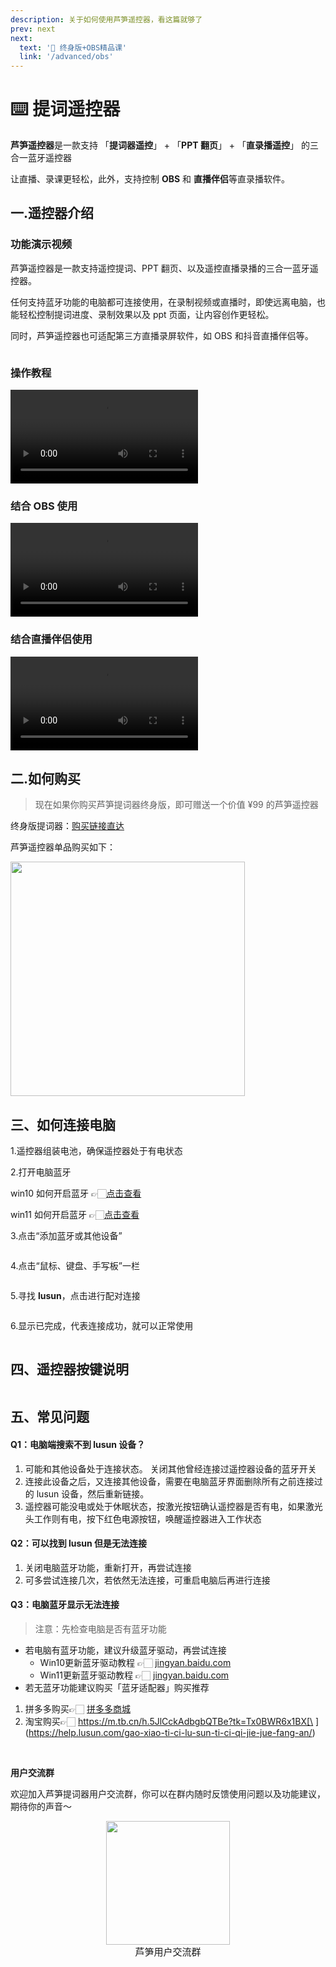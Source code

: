 ```yaml
---
description: 关于如何使用芦笋遥控器，看这篇就够了
prev: next
next:
  text: '🫡 终身版+OBS精品课'
  link: '/advanced/obs'
---
```


# ⌨️ 提词遥控器

**芦笋遥控器**是一款支持 「**提词器遥控**」 + 「**PPT 翻页**」 + 「**直录播遥控**」 的三合一蓝牙遥控器

让直播、录课更轻松，此外，支持控制 **OBS** 和 **直播伴侣**等直录播软件。

## 一.遥控器介绍

### 功能演示视频

<!-- <video controls>
  <source src="../public/.gitbook/assets/ykqdemo1.mp4" type="video/mp4" />
</video> -->

芦笋遥控器是一款支持遥控提词、PPT 翻页、以及遥控直播录播的三合一蓝牙遥控器。

任何支持蓝牙功能的电脑都可连接使用，在录制视频或直播时，即使远离电脑，也能轻松控制提词进度、录制效果以及 ppt 页面，让内容创作更轻松。

同时，芦笋遥控器也可适配第三方直播录屏软件，如 OBS 和抖音直播伴侣等。

<img src="../public/.gitbook/assets/yaokongqizhichi.png" alt="">

### 操作教程 <a href="#f0-9f-8e-a5-e6-93-8d-e4-bd-9c-e6-95-99-e7-a8-8b" id="f0-9f-8e-a5-e6-93-8d-e4-bd-9c-e6-95-99-e7-a8-8b"></a>


<video controls>
  <source src="../public/.gitbook/assets/ykqshiyong.mp4" type="video/mp4" />
</video>


### 结合 OBS 使用

<video controls>
  <source src="../public/.gitbook/assets/obs.mp4" type="video/mp4" />
</video>


### 结合直播伴侣使用

<video controls>
  <source src="../public/.gitbook/assets/zhibobanlv.mp4" type="video/mp4" />
</video>

## 二.如何购买

> 现在如果你购买芦笋提词器终身版，即可赠送一个价值 ¥99 的芦笋遥控器

终身版提词器：[购买链接直达](https://tcq.lusun.com/pricing/)

芦笋遥控器单品购买如下：

<img src="../public/.gitbook/assets/yaokongqigoumai.jpeg" alt="" width="375">

## 三、如何连接电脑 <a href="#e4-b8-89-e3-80-81-e5-a6-82-e4-bd-95-e8-bf-9e-e6-8e-a5-e7-94-b5-e8-84-91" id="e4-b8-89-e3-80-81-e5-a6-82-e4-bd-95-e8-bf-9e-e6-8e-a5-e7-94-b5-e8-84-91"></a>

1.遥控器组装电池，确保遥控器处于有电状态

2.打开电脑蓝牙

win10 如何开启蓝牙 👉🏻[点击查看](https://jingyan.baidu.com/article/c33e3f48bdd46bab14cbb568.html?ref=help.lusun.com)

win11 如何开启蓝牙 👉🏻[点击查看](https://jingyan.baidu.com/article/2d5afd6903da6bc4a3e28e24.html?ref=help.lusun.com)

3.点击“添加蓝牙或其他设备”

<img src="../public/.gitbook/assets/ykqthree.png" alt="">

4.点击“鼠标、键盘、手写板”一栏

<img src="../public/.gitbook/assets/ykqfour.png" alt="">

5.寻找 **lusun**，点击进行配对连接

<img src="../public/.gitbook/assets/ykqfive.png" alt="">

6.显示已完成，代表连接成功，就可以正常使用

<img src="../public/.gitbook/assets/ykqsix.png" alt="">

## 四、遥控器按键说明 <a href="#e5-9b-9b-e3-80-81-e9-81-a5-e6-8e-a7-e5-99-a8-e6-8c-89-e9-94-ae-e8-af-b4-e6-98-8e" id="e5-9b-9b-e3-80-81-e9-81-a5-e6-8e-a7-e5-99-a8-e6-8c-89-e9-94-ae-e8-af-b4-e6-98-8e"></a>

<img src="../public/.gitbook/assets/ykqanjian.png" alt="">

## 五、常见问题 <a href="#e4-ba-94-e3-80-81-e5-b8-b8-e8-a7-81-e9-97-ae-e9-a2-98" id="e4-ba-94-e3-80-81-e5-b8-b8-e8-a7-81-e9-97-ae-e9-a2-98"></a>

#### Q1：电脑端搜索不到 lusun 设备？

1. 可能和其他设备处于连接状态。 关闭其他曾经连接过遥控器设备的蓝牙开关
2. 连接此设备之后，又连接其他设备，需要在电脑蓝牙界面删除所有之前连接过的 lusun 设备，然后重新链接。
3. 遥控器可能没电或处于休眠状态，按激光按钮确认遥控器是否有电，如果激光头工作则有电，按下红色电源按钮，唤醒遥控器进入工作状态

#### Q2：可以找到 lusun 但是无法连接

1. 关闭电脑蓝牙功能，重新打开，再尝试连接
2. 可多尝试连接几次，若依然无法连接，可重启电脑后再进行连接

#### Q3：电脑蓝牙显示无法连接

> 注意：先检查电脑是否有蓝牙功能
* 若电脑有蓝牙功能，建议升级蓝牙驱动，再尝试连接
  * Win10更新蓝牙驱动教程 👉🏻 [jingyan.baidu.com](https://jingyan.baidu.com/article/6fb756ec84280b651958fb38.html?ref=help.lusun.com)
  * Win11更新蓝牙驱动教程 👉🏻 [jingyan.baidu.com](https://jingyan.baidu.com/article/19192ad8082213a43f570709.html?ref=help.lusun.com)
* 若无蓝牙功能建议购买「蓝牙适配器」购买推荐

1. 拼多多购买👉🏻 [拼多多商城](https://mobile.yangkeduo.com/goods1.html?refer\_share\_id=Wu51UnPZYQKVZ5mrwPYqbVonUWv2fxuJ\&refer\_share\_channel=copy\_link&\_oak\_share\_detail\_id=3967211238\&pxq\_secret\_key=643ZNGHJQ6FP4YXPWOPYAAKUHPBNIJO6SH6RDU2MIEQCPYQ6L4ZQ&\_wvx=10&\_oak\_share\_time=1706074897&\_wv=41729\&share\_uin=LWSW46VBVG74PQ3RIOAWHKD5XU\_GEXDA&\_x\_query=%E8%93%9D%E7%89%99%E9%80%82%E9%85%8D%E5%99%A8\&page\_from=23\&refer\_share\_uin=LWSW46VBVG74PQ3RIOAWHKD5XU\_GEXDA\&goods\_id=513430445715&\_oak\_share\_snapshot\_num=503&\_x\_org=2\&ref=help.lusun.com)
2. 淘宝购买👉🏻 https://m.tb.cn/h.5JlCckAdbgbQTBe?tk=Tx0BWR6x1BX[\
   ](https://help.lusun.com/gao-xiao-ti-ci-lu-sun-ti-ci-qi-jie-jue-fang-an/)

<img src="../public/.gitbook/assets/pddpt.png" alt="">


<img src="../public/.gitbook/assets/taobaopt.png" alt="">

**用户交流群**

欢迎加入芦笋提词器用户交流群，你可以在群内随时反馈使用问题以及功能建议，期待你的声音～

<div align="center">
  <img src="../public/.gitbook/assets/quncode.png" alt="" width="198">
  <p style="margin:0; font-size:15px">芦笋用户交流群</p>
</div>